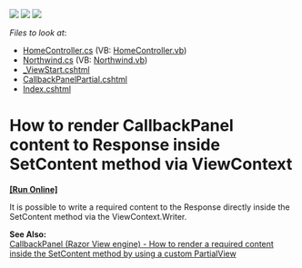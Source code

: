 <!-- default badges list -->
![](https://img.shields.io/endpoint?url=https://codecentral.devexpress.com/api/v1/VersionRange/128552819/14.1.3%2B)
[![](https://img.shields.io/badge/Open_in_DevExpress_Support_Center-FF7200?style=flat-square&logo=DevExpress&logoColor=white)](https://supportcenter.devexpress.com/ticket/details/E2994)
[![](https://img.shields.io/badge/📖_How_to_use_DevExpress_Examples-e9f6fc?style=flat-square)](https://docs.devexpress.com/GeneralInformation/403183)
<!-- default badges end -->
<!-- default file list -->
*Files to look at*:

* [HomeController.cs](./CS/DXCallbackPanel/Controllers/HomeController.cs) (VB: [HomeController.vb](./VB/DXCallbackPanel/Controllers/HomeController.vb))
* [Northwind.cs](./CS/DXCallbackPanel/Models/Northwind.cs) (VB: [Northwind.vb](./VB/DXCallbackPanel/Models/Northwind.vb))
* [_ViewStart.cshtml](./CS/DXCallbackPanel/Views/_ViewStart.cshtml)
* [CallbackPanelPartial.cshtml](./CS/DXCallbackPanel/Views/Home/CallbackPanelPartial.cshtml)
* [Index.cshtml](./CS/DXCallbackPanel/Views/Home/Index.cshtml)
<!-- default file list end -->
# How to render CallbackPanel content to Response inside SetContent method via ViewContext
<!-- run online -->
**[[Run Online]](https://codecentral.devexpress.com/e2994/)**
<!-- run online end -->


<p>It is possible to write a required content to the Response directly inside the SetContent method via the ViewContext.Writer.</p><p><strong>See Also:<br />
</strong><a href="https://www.devexpress.com/Support/Center/p/E2995">CallbackPanel (Razor View engine) - How to render a required content inside the SetContent method by using a custom PartialView</a></p>

<br/>


